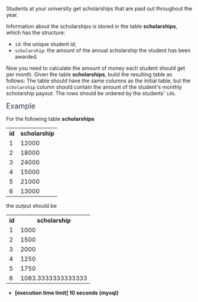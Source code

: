 <p>Students at your university get scholarships that are paid out throughout the year.</p>
<p>Information about the scholarships is stored in the table <strong>scholarships</strong>, which has the structure:</p>
<ul>
<li><code>id</code>: the unique student id;</li>
<li><code>scholarship</code>: the amount of the annual scholarship the student has been awarded.</li>
</ul>
<p>Now you need to calculate the amount of money each student should get per month. Given the table <strong>scholarships</strong>, build the resulting table as follows: The table should have the same columns as the initial table, but the <code>scholarship</code> column should contain the amount of the student's monthly scholarship payout. The rows should be ordered by the students' <code>id</code>s.</p>
<p><span class="markdown--header" style="color:#2b3b52;font-size:1.4em">Example</span></p>
<p>For the following table <strong>scholarships</strong></p>
<table>
  <tr>
    <th>id</th>
    <th>scholarship</th>
  </tr>
  <tr>
    <td>1</td>
    <td>12000</td>
  </tr>
  <tr>
    <td>2</td>
    <td>18000</td>
  </tr>
  <tr>
    <td>3</td>
    <td>24000</td>
  </tr>
  <tr>
    <td>4</td>
    <td>15000</td>
  </tr>
  <tr>
    <td>5</td>
    <td>21000</td>
  </tr>
  <tr>
    <td>6</td>
    <td>13000</td>
  </tr>
</table>
<p>the output should be</p>
<table>
<tr>
<th>id</th>
<th>scholarship</th>
</tr>
<tr>
<td>1</td>
<td>1000</td>
</tr>
<tr>
<td>2</td>
<td>1500</td>
</tr>
<tr>
<td>3</td>
<td>2000</td>
</tr>
<tr>
<td>4</td>
<td>1250</td>
</tr>
<tr>
<td>5</td>
<td>1750</td>
</tr>
<tr>
<td>6</td>
<td>1083.3333333333333</td>
</tr>
</table>
<ul>
<li><strong>[execution time limit] 10 seconds (mysql)</strong></li>
</ul>

